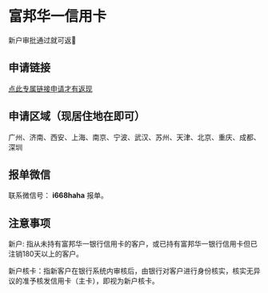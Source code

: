 # 富邦华一信用卡 

新户审批通过就可返🧧

## 申请链接

[点此专属链接申请才有返现](https://b.xbkeji.vip/index.php/Wap/CreditCard/apply.html?&bank_id=270&user_code=tcxrn7c2&show=1)

## 申请区域（现居住地在即可）

广州、济南、西安、上海、南京、宁波、武汉、苏州、天津、北京、重庆、成都、深圳

## 报单微信

联系微信号： **i668haha** 报单。

## 注意事项

新户: 指从未持有富邦华一银行信用卡的客户，或已持有富邦华一银行信用卡但已注销180天以上的客户。

新户核卡：指新客户在银行系统内审核后，由银行对客户进行身份核实，核实无异议的准予核发信用卡（主卡），即视为新户核卡。